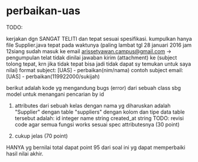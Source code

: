 # perbaikan-uas


 TODO:
 
 kerjakan dgn SANGAT TELITI dan tepat sesuai spesifikasi.
 kumpulkan hanya file Supplier.java tepat pada waktunya (paling lambat tgl 28 januari 2016 jam 12siang sudah masuk
 ke email arissetyawan.campus@gmail.com -> pengumpulan telat tidak dinilai
 jawaban kirim (attachment) ke (subject tolong tepat, 
 krn jika tidak tepat bisa jadi tidak dapat sy temukan untuk saya nilai)
 format subject: [UAS] - perbaikan(nim/nama)
 contoh subject email: [UAS] - perbaikan(119922000/sukijah)

 
 berikut adalah kode yg mengandung bugs (error) dari sebuah class sbg model untuk menangani pencarian by id
 

 1) attributes dari sebuah kelas dengan nama yg diharuskan adalah "Supplier" dengan table "suppliers" dengan
    kolom dan tipe data table tersebut adalah:
    id integer
    name string
    created_at string
    TODO: revisi code agar semua fungsi works sesuai spec attributesnya (30 point)

 2) cukup jelas (70 point)
 
 HANYA yg bernilai total dapat point 95 dari soal ini yg dapat memperbaiki hasil nilai akhir.
